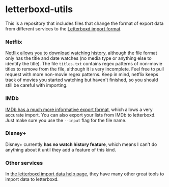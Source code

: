 # letterboxd-utils
This is a repository that includes files that change the format of export data from different services to the [Letterboxd import format](https://letterboxd.com/about/importing-data/).

### Netflix
[Netflix allows you to download watching history](https://help.netflix.com/node/101917), although the file format only has the title and date watches (no media type or anything else to identify the title). The file `titles.txt` contains regex patterns of non-movie titles to remove from the file, although it is very incomplete. Feel free to pull request with more non-movie regex patterns. Keep in mind, netflix keeps track of movies you started watching but haven't finished, so you should still be careful with importing.

### IMDb
[IMDb has a much more informative export format](https://www.wikihow.com/Export-Your-IMDb-Custom-Lists-to-a-CSV-File), which allows a very accurate import. You can also export your lists from IMDb to letterboxd. Just make sure you use the `--input` flag for the file name.

### Disney+
Disney+ currently **has no watch history feature**, which means I can't do anything about it until they add a feature of this kind.

### Other services
In [the letterboxd import data help page](https://letterboxd.com/about/importing-data/), they have many other great tools to import data to letterboxd.
